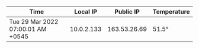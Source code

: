| Time     | Local IP | Public IP | Temperature |
| ----------- | ----------- | ----------- | ----------- |
| Tue 29 Mar 2022 07:00:01 AM +0545      | 10.0.2.133     | 163.53.26.69  | 51.5° |
